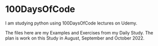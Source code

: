 # 100DaysOfCode
I am studying python using 100DaysOfCode lectures on Udemy.

The files here are my Examples and Exercises from my Daily Study.
The plan is work on this Study in August, September and October 2022.
